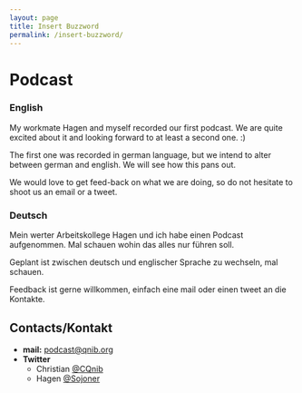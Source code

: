 ```yaml
---
layout: page
title: Insert Buzzword
permalink: /insert-buzzword/
---
```


# Podcast

### English

My workmate Hagen and myself recorded our first podcast. We are quite excited about it and looking forward to at least a second one. :)

The first one was recorded in german language, but we intend to alter between german and english. We will see how this pans out.

We would love to get feed-back on what we are doing, so do not hesitate to shoot us an email or a tweet.

### Deutsch

Mein werter Arbeitskollege Hagen und ich habe  einen Podcast aufgenommen. Mal schauen wohin das alles nur führen soll.

Geplant ist zwischen deutsch und englischer Sprache zu wechseln, mal schauen.

Feedback ist gerne willkommen, einfach eine mail oder einen tweet an die Kontakte.

## Contacts/Kontakt

- **mail:** [podcast@qnib.org](mailto:podcast@qnib.org)
- **Twitter** 
	- Christian [@CQnib](http://twitter.com/cqnib)
	- Hagen [@Sojoner](http://twitter.com/sojoner)